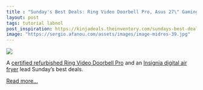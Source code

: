 ```yaml
---
title : "Sunday's Best Deals: Ring Video Doorbell Pro, Asus 27\" Gaming Monitor, Car Seat Gap Fillers, Workout Bench, Digital Air Fryer, and More"
layout: post
tags: tutorial labnol
post_inspiration: https://kinjadeals.theinventory.com/sundays-best-deals-ring-video-doorbell-pro-asus-27-g-1846615680
image: "https://sergio.afanou.com/assets/images/image-midres-39.jpg"
---
```


<img src="https://i.kinja-img.com/gawker-media/image/upload/s--A8hdykh---/c_fit,fl_progressive,q_80,w_636/r9dc11dwbkuyrwiqy1oj.jpg" /><p>A  <a href="https://kinjadeals.theinventory.com/keep-an-eye-out-for-visitors-with-a-certified-refurbish-1846615229?ks=nativestream">certified refurbished Ring Video Doorbell Pro</a> and an <a href="https://kinjadeals.theinventory.com/cook-all-the-delicious-things-with-60-off-a-highly-rat-1846265517?ks=nativestream">Insignia digital air fryer</a> lead Sunday’s best deals.<br></p><p><a href="https://kinjadeals.theinventory.com/sundays-best-deals-ring-video-doorbell-pro-asus-27-g-1846615680">Read more...</a></p>
